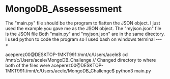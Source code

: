 # MongoDB_Assessessment
The "main.py" file should be the program to flatten the JSON object. 
I just used the example you gave me as the JSON object.
The "myjson.json" file is the JSON file
Both "main.py" and "myjson.json" are in the same directory.
I used python to code the program so I used bash on windows terminal  --->

aceperez00@DESKTOP-1MKT991:/mnt/c/Users/acele$ cd /mnt/c/Users/acele/MongoDB_Challenge  // Changed directory to where both of the files were
aceperez00@DESKTOP-1MKT991:/mnt/c/Users/acele/MongoDB_Challenge$ python3 main.py
